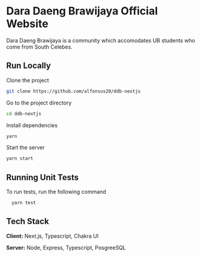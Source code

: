 
# Dara Daeng Brawijaya Official Website

Dara Daeng Brawijaya is a community which accomodates UB students who come from South Celebes.



## Run Locally

Clone the project

```bash
git clone https://github.com/alfonsus20/ddb-nextjs
```

Go to the project directory

```bash
cd ddb-nextjs
```

Install dependencies

```bash
yarn
```

Start the server

```bash
yarn start
```


## Running Unit Tests

To run tests, run the following command

```bash
  yarn test
```


## Tech Stack

**Client:** Next.js, Typescript, Chakra UI

**Server:** Node, Express, Typescript, PosgreeSQL

